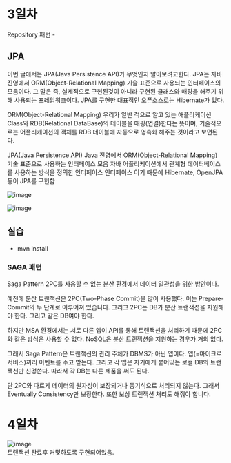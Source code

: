 # 3일차

Repository 패턴 - 


## JPA
이번 글에서는 JPA(Java Persistence API)가 무엇인지 알아보려고한다. JPA는 자바 진영에서 ORM(Object-Relational Mapping) 기술 표준으로 사용되는 인터페이스의 모음이다. 그 말은 즉, 실제적으로 구현된것이 아니라 구현된 클래스와 매핑을 해주기 위해 사용되는 프레임워크이다. JPA를 구현한 대표적인 오픈소스로는 Hibernate가 있다.

ORM(Object-Relational Mapping)
우리가 일반 적으로 알고 있는 애플리케이션 Class와 RDB(Relational DataBase)의 테이블을 매핑(연결)한다는 뜻이며, 기술적으로는 어플리케이션의 객체를 RDB 테이블에 자동으로 영속화 해주는 것이라고 보면된다.

JPA(Java Persistence API)
Java 진영에서 ORM(Object-Relational Mapping) 기술 표준으로 사용하는 인터페이스 모음
자바 어플리케이션에서 관계형 데이터베이스를 사용하는 방식을 정의한 인터페이스
인터페이스 이기 때문에 Hibernate, OpenJPA 등이 JPA를 구현함

![image](https://user-images.githubusercontent.com/35188271/161879222-e57ad1fe-f3ea-4677-8c7e-7183430c7a0c.png)

![image](https://user-images.githubusercontent.com/35188271/161879246-64702e5f-ba17-4911-b888-1d7bfeb1b7b5.png)



## 실습

- mvn install



### SAGA 패턴

Saga Pattern 2PC를 사용할 수 없는 분산 환경에서 데이터 일관성을 위한 방안이다.

예전에 분산 트랜잭션은 2PC(Two-Phase Commit)을 많이 사용했다. 이는 Prepare-Commit의 두 단계로 이루어져 있습니다. 그리고 2PC는 DB가 분산 트랜잭션을 지원해야 한다. 그리고 같은 DB여야 한다.

하지만 MSA 환경에서는 서로 다른 앱이 API를 통해 트랜잭션을 처리하기 때문에 2PC와 같은 방식은 사용할 수 없다. NoSQL은 분산 트랜잭션을 지원하는 경우가 거의 없다.

그래서 Saga Pattern은 트랜잭션의 관리 주체가 DBMS가 아닌 앱이다. 앱(=마이크로서비스)끼리 이벤트를 주고 받는다. 그리고 각 앱은 자기에게 붙어있는 로컬 DB의 트랜잭션만 신경쓴다. 따라서 각 DB는 다른 제품을 써도 된다.

단 2PC와 다르게 데이터의 원자성이 보장되거나 동기식으로 처리되지 않는다. 그래서 Eventually Consistency만 보장한다. 또한 보상 트랜잭션 처리도 해줘야 합니다.





# 4일차

![image](https://user-images.githubusercontent.com/35188271/162097519-63ca67a3-c29b-452b-ad51-f49157121eee.png)  
  트랜잭션 완료후 커밋하도록 구현되어있음.


